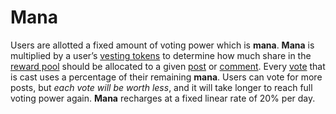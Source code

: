 # Mana

Users are allotted a fixed amount of voting power which is **mana**. **Mana** is multiplied by a user’s [vesting tokens](/docs/glossary/vests.md) to determine how much share in the [reward pool](/docs/glossary/reward-pool) should be allocated to a given [post](/docs/glossary/post.md) or [comment](/docs/glossary/comment.md). Every [vote](/docs/glossary/voting.md) that is
cast uses a percentage of their remaining **mana**. Users can vote for more posts, but *each vote will
be worth less*, and it will take longer to reach full voting power again. **Mana** recharges at a fixed
linear rate of 20% per day.

